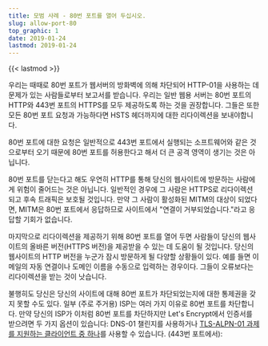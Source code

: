 ```yaml
---
title: 모범 사례 - 80번 포트를 열어 두십시오.
slug: allow-port-80
top_graphic: 1
date: 2019-01-24
lastmod: 2019-01-24
---
```


{{< lastmod >}}

우리는 때때로 80번 포트가 웹서버의 방화벽에 의해 차단되어 HTTP-01을 사용하는 데 문제가 있는 사람들로부터 보고서를 받습니다. 우리는 일반 웹용 서버는 80번 포트의 HTTP와 443번 포트의 HTTPS를 모두 제공하도록 하는 것을 권장합니다. 그들은 또한 모든 80번 포트 요청과 가능하다면 HSTS 헤더까지에 대한 리다이렉션을 보내야합니다.

80번 포트에 대한 요청은 일반적으로 443번 포트에서 실행되는 소프트웨어와 같은 것으로부터 오기 때문에 80번 포트를 허용한다고 해서 더 큰 공격 영역이 생기는 것은 아닙니다.

80번 포트를 닫는다고 해도 우연히 HTTP를 통해 당신의 웹사이트에 방문하는 사람에게 위험이 줄어드는 것은 아닙니다. 일반적인 경우에 그 사람은 HTTPS로 리다이렉션 되고 후속 트래픽은 보호될 것입니다. 만약 그 사람이 활성화된 MITM의 대상이 되었다면, MITM은 80번 포트에서 응답하므로 사이트에서 "연결이 거부되었습니다."라고 응답할 기회가 없습니다.

마지막으로 리다이렉션을 제공하기 위해 80번 포트를 열어 두면 사람들이 당신의 웹사이트의 올바른 버전(HTTPS 버전)을 제공받을 수 있는 데 도움이 될 것입니다. 당신의 웹사이트의 HTTP 버전을 누군가 잠시 방문하게 될 다양할 상황들이 있다. 예를 들면 이메일의 자동 연결이나 도메인 이름을 수동으로 입력하는 경우이다. 그들이 오류보다는 리다이렉션을 받는 것이 낫습니다.

불행히도 당신은 당신의 사이트에 대해 80번 포트가 차단되었는지에 대한 통제권을 갖지 못할 수도 있다. 일부 (주로 주거용) ISP는 여러 가지 이유로 80번 포트를 차단합니다. 만약 당신의 ISP가 이처럼 80번 포트를 차단하지만 Let's Encrypt에서 인증서를 받으려면 두 가지 옵션이 있습니다: DNS-01 챌린지를 사용하거나 [TLS-ALPN-01 과제를 지원하는 클라이언트 중 하나](https://community.letsencrypt.org/t/which-client-support-tls-alpn-challenge/75859/2)를 사용할 수 있습니다.
 (443번 포트에서):
